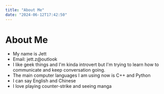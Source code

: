 ```yaml
---
title: "About Me"
date: "2024-06-12T17:42:50"
---
```


# About Me
- My name is Jett
- Email: jett.z@outlook
- I like geek things and I'm kinda introvert but I'm trying to learn how to communicate and keep conversation going.
- The main computer languages I am using now is C++ and Python
- I can say English and Chinese
- I love playing counter-strike and seeing manga 


